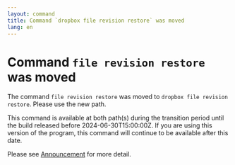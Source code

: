 ```yaml
---
layout: command
title: Command `dropbox file revision restore` was moved
lang: en
---
```


# Command `file revision restore` was moved

The command `file revision restore` was moved to `dropbox file revision restore`. Please use the new path.

This command is available at both path(s) during the transition period until the build released before 2024-06-30T15:00:00Z. If you are using this version of the program, this command will continue to be available after this date.

Please see [Announcement](https://github.com/watermint/toolbox/discussions/799) for more detail.


